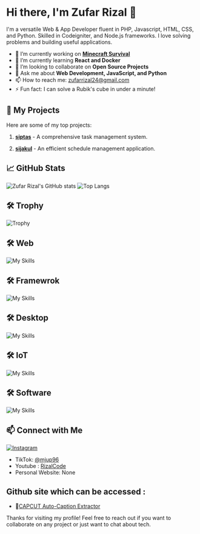 # Hi there, I'm Zufar Rizal 👋

I'm a versatile Web & App Developer fluent in PHP, Javascript, HTML, CSS, and Python. Skilled in Codeigniter, and Node.js frameworks. I love solving problems and building useful applications.

- 🔭 I’m currently working on **[Minecraft Survival](https://github.com/zufarrizal/MinecraftSurvivalPythonTiktok)**
- 🌱 I’m currently learning **React and Docker**
- 👯 I’m looking to collaborate on **Open Source Projects**
- 💬 Ask me about **Web Development, JavaScript, and Python**
- 📫 How to reach me: [zufarrizal24@gmail.com](mailto:zufarrizal24@gmail.com)
- ⚡ Fun fact: I can solve a Rubik's cube in under a minute!

## 🚀 My Projects

Here are some of my top projects:

1. **[siptas](https://github.com/zufarrizal/siptas)** - A comprehensive task management system.

2. **[sijakul](https://github.com/zufarrizal/sijakul)** - An efficient schedule management application.

## 📈 GitHub Stats

![Zufar Rizal's GitHub stats](https://github-readme-stats.vercel.app/api?username=zufarrizal&show_icons=true&theme=radical)
![Top Langs](https://github-readme-stats.vercel.app/api/top-langs/?username=zufarrizal&layout=compact&theme=radical)

## 🛠️ Trophy
![Trophy](https://github-profile-trophy.vercel.app/?username=zufarrizal)

## 🛠️ Web

![My Skills](https://skillicons.dev/icons?i=html,css,php,js,bootstrap,nodejs,jquery)

## 🛠️ Framewrok

![My Skills](https://skillicons.dev/icons?i=laravel)

## 🛠️ Desktop

![My Skills](https://skillicons.dev/icons?i=py,cpp,cs)

## 🛠️ IoT

![My Skills](https://skillicons.dev/icons?i=arduino)

## 🛠️ Software

![My Skills](https://skillicons.dev/icons?i=vscode,windows,discord,ai,au,pr,git,github)


## 📫 Connect with Me

[![Instagram](https://skillicons.dev/icons?i=instagram)](https://www.instagram.com/zufarrizal/)
- TikTok: [@mjup96](https://www.tiktok.com/@mjup96)
- Youtube : [RizalCode](https://www.youtube.com/@RizalCode)
- Personal Website: None

## Github site which can be accessed :
- 🔗[CAPCUT Auto-Caption Extractor](https://zufarrizal.github.io/CapcutSRT/)

Thanks for visiting my profile! Feel free to reach out if you want to collaborate on any project or just want to chat about tech.
